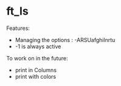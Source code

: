 # ft_ls

Features:

- Managing the options : -ARSUafghilnrtu
- -1 is always active

To work on in the future:

- print in Columns
- print with colors
